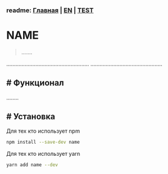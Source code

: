 ### readme: [Главная](./../README-RU.md) | [EN](./README-EN.md) | [TEST](./README-TEST.md)

# NAME

> .......

......................................................
...............................................

## # Функционал

........

## # Установка

Для тех кто использует npm

```sh
npm install --save-dev name
```

Для тех кто использует yarn

```sh
yarn add name --dev
```
